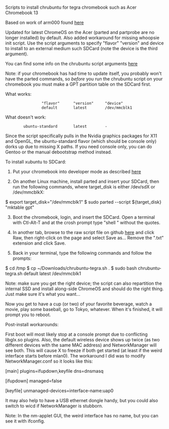 Scripts to install chrubuntu for tegra chromebook such as Acer Chromebook 13

Based on work of arm000 found [here](http://www.reddit.com/r/chrubuntu/comments/2hhb31/chrubuntu_on_acer_chromebook_13/)

Updated for latest ChromeOS on the Acer (parted and partprobe are no longer installed) by default.  Also added workaround for missing whoopsie init script.  Use the script arguments to specify "flavor" "version" and device to install to an external medium such SDCard (note the device is the third argument).

You can find some info on the chrubuntu script arguments [here](http://chromeos-cr48.blogspot.com/2013/05/chrubuntu-one-script-to-rule-them-all_31.html)

Note: if your chromebook has had time to update itself, you probably won't have the parted commands, so *before* you run the chrubuntu script on your chromebook you must make a GPT partition table on the SDCard first.

What works:

                    "flavor"      "version"     "device"
                    default       latest        /dev/mmcblk1

What doesn't work:

            ubuntu-standard       latest        -

Since the script specifically pulls in the Nvidia graphics packages for X11 and OpenGL, the ubuntu-standard flavor (which should be console only) dorks up due to missing X paths.  If you need console only, you can do Gentoo or the manual debootstrap method instead.

To install xubuntu to SDCard:

1. Put your chromebook into developer mode as described [here](http://www.chromium.org/chromium-os/developer-information-for-chrome-os-devices)

2. On another Linux machine, install parted and insert your SDCard, then run the following commands, where target_disk is either /dev/sdX or /dev/mmcblkX:

  $ export target_disk="/dev/mmcblk1"
  $ sudo parted --script ${target_disk} "mktable gpt"

3. Boot the chromebook, login, and insert the SDCard.  Open a terminal with Ctl-Alt-T and at the crosh prompt type "shell <enter>" without the quotes.

4. In another tab, browse to the raw script file on github [here](https://github.com/sarnold/chrubuntu-tegra/blob/master/chrubuntu-tegra.sh) and click Raw, then right-click on the page and select Save as...  Remove the ".txt" extension and click Save.

5. Back in your terminal, type the following commands and follow the prompts:

  $ cd /tmp
  $ cp ~/Downloads/chrubuntu-tegra.sh .
  $ sudo bash chrubuntu-tegra.sh default latest /dev/mmcblk1

Note: make sure you get the right device; the script can also repartition the internal SSD and install along-side ChromeOS and should do the right thing.  Just make sure it's what you want...

Now you get to have a cup (or two) of your favorite beverage, watch a movie, play some baseball, go to Tokyo, whatever.  When it's finished, it will prompt you to reboot.

Post-install workarounds:

First boot will most likely stop at a console prompt due to conflicting libglx.so plugins.  Also, the default wireless device shows up twice (as two different devices with the same MAC address) and NetworkManager will see both.  This will cause X to freeze if both get started (at least if the weird interface starts before mlan0).  The workaround I did was to modify NetworkManager.conf so it looks like this:

[main]
plugins=ifupdown,keyfile
dns=dnsmasq

[ifupdown]
managed=false

[keyfile]
unmanaged-devices=interface-name:uap0

It may also help to have a USB ethernet dongle handy, but you could also switch to wicd if NetworkManager is stubborn.

Note: In the nm-applet GUI, the weird interface has no name, but you can see it with ifconfig.


